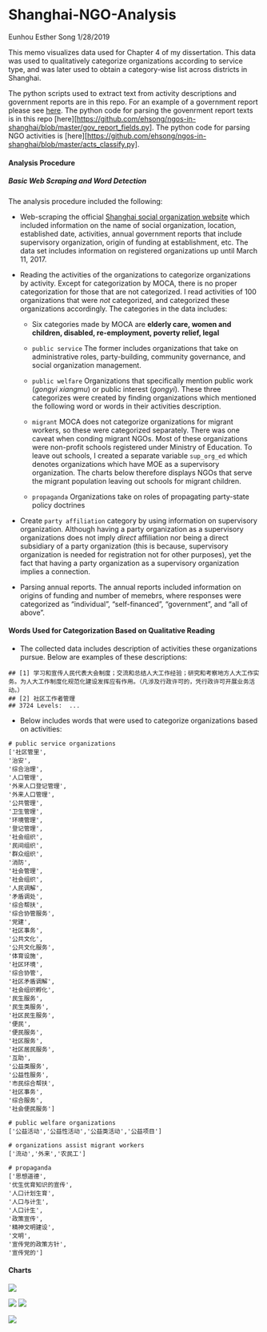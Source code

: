 Shanghai-NGO-Analysis
================
Eunhou Esther Song
1/28/2019

This memo visualizes data used for Chapter 4 of my dissertation. This
data was used to qualitatively categorize organizations according to
service type, and was later used to obtain a category-wise list across
districts in Shanghai.

The python scripts used to extract text from activity descriptions and government reports
are in this repo. For an example of a government report please see [here](https://github.com/ehsong/ngos-in-shanghai/blob/master/gov_report_full_example.pdf). The python code for parsing the govenrment report texts is in this repo [here][https://github.com/ehsong/ngos-in-shanghai/blob/master/gov_report_fields.py]. The python code for parsing NGO activities is [here][https://github.com/ehsong/ngos-in-shanghai/blob/master/acts_classify.py].

#### Analysis Procedure

##### Basic Web Scraping and Word Detection

The analysis procedure included the following:

  - Web-scraping the official [Shanghai social organization
    website](http://stj.sh.gov.cn/) which included information on the
    name of social organization, location, established date, activities,
    annual government reports that include supervisory organization,
    origin of funding at establishment, etc. The data set includes
    information on registered organizations up until March 11, 2017.

  - Reading the activities of the organizations to categorize
    organizations by activity. Except for categorization by MOCA, there
    is no proper categorization for those that are not categorized. I
    read activities of 100 organizations that were *not* categorized,
    and categorized these organizations accordingly. The categories in
    the data includes:
    
      - Six categories made by MOCA are **elderly care, women and
        children, disabled, re-employment, poverty relief, legal**
    
      - `public service` The former includes organizations that take on
        administrative roles, party-building, community governance, and
        social organization management.
    
      - `public welfare` Organizations that specifically mention public
        work (*gongyi xiangmu*) or public interest (*gongyi*). These
        three categorizes were created by finding organizations which
        mentioned the following word or words in their activities
        description.
    
      - `migrant` MOCA does not categorize organizations for migrant
        workers, so these were categorized separately. There was one
        caveat when conding migrant NGOs. Most of these organizations
        were non-profit schools registered under Ministry of Education.
        To leave out schools, I created a separate variable `sup_org_ed`
        which denotes organizations which have MOE as a supervisory
        organization. The charts below therefore displays NGOs that
        serve the migrant population leaving out schools for migrant
        children.
    
      - `propaganda` Organizations take on roles of propagating
        party-state policy doctrines

  - Create `party affiliation` category by using information on
    supervisory organization. Although having a party organization as a
    supervisory organizations does not imply *direct* affiliation nor
    being a direct subsidiary of a party organization (this is because,
    supervisory organization is needed for registration not for other
    purposes), yet the fact that having a party organization as a
    supervisory organization implies a connection.

  - Parsing annual reports. The annual reports included information on
    origins of funding and number of memebrs, where responses were
    categorized as “individual”, “self-financed”, “government”, and “all
    of above”.

#### Words Used for Categorization Based on Qualitative Reading

  - The collected data includes description of activities these
    organizations pursue. Below are examples of these
    descriptions:

<!-- end list -->

    ## [1] 学习和宣传人民代表大会制度；交流和总结人大工作经验；研究和考察地方人大工作实务。为人大工作制度化规范化建设发挥应有作用。（凡涉及行政许可的，凭行政许可开展业务活动。）
    ## [2] 社区工作者管理                                                                                                                                                        
    ## 3724 Levels:  ...

  - Below includes words that were used to categorize organizations
    based on activities:

<!-- end list -->

    # public service organizations
    ['社区管里',
    '治安',
    '综合治理',
    '人口管理',
    '外来人口登记管理',
    '外来人口管理',
    '公共管理',
    '卫生管理',
    '环境管理',
    '登记管理',
    '社会组织',
    '民间组织',
    '群众组织',
    '消防',
    '社会管理',
    '社会组织',
    '人民调解',
    '矛盾调处',
    '综合帮扶',
    '综合协管服务',
    '党建',
    '社区事务',
    '公共文化',
    '公共文化服务',
    '体育设施',
    '社区环境',
    '综合协管',
    '社区矛盾调解',
    '社会组织孵化',
    '民生服务',
    '民生类服务',
    '社区民生服务',
    '便民',
    '便民服务',
    '社区服务',
    '社区居民服务',
    '互助',
    '公益类服务',
    '公益性服务',
    '市民综合帮扶',
    '社区事务',
    '综合服务',
    '社会便民服务']
    
    # public welfare organizations
    ['公益活动','公益性活动','公益类活动','公益项目']
    
    # organizations assist migrant workers
    ['流动','外来','农民工']
    
    # propaganda
    ['思想道德',
    '优生优育知识的宣传',
    '人口计划生育',
    '人口与计生',
    '人口计生',
    '政策宣传',
    '精神文明建设',
    '文明',
    '宣传党的政策方针',
    '宣传党的']

#### Charts

![](README_files/figure-gfm/p1,blank,p3,p4,p7,p8-1.png)<!-- -->

![](README_files/figure-gfm/blank,%20p2,p5,p6,%20p10,%20blank2-1.png)<!-- -->
![](README_files/figure-gfm/p10-1.png)<!-- -->

![](README_files/figure-gfm/p9-1.png)<!-- -->
